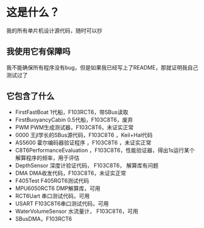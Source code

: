 # 这是什么？

我的所有单片机设计源代码，随时可以抄

## 我使用它有保障吗

我不能确保所有程序没有bug，但是如果我已经写上了README，那就证明我自己测试过了

## 它包含了什么

- FirstFastBoat 1代船，F103RCT6，带SBus读取
- FirstBuoyancyCabin 0.5代船，F103C8T6，废弃
- PWM PWM生成测试器，F103C8T6，未证实正常
- 0000 王jl学长的SBus源代码，F103C8T6 ，Keil+Hal代码
- AS5600 霍尔编码器验证程序 ，F103C8T6 ，未证实正常
- C8T6PerformanceEvaluation ，F103C8T6，性能验证器，得出1s运行某个解算程序的频率，用于评估
- DepthSensor 深度计验证代码， F103C8T6， 解算库有问题
- DMA DMA收发代码，F103C8T6，未证实正常
- F405Test F405RGT6测试代码
- MPU6050RCT6 DMP解算库，可用
- RCT6Uart 串口测试代码，可用
- USART F103C8T6串口测试代码，可用
- WaterVolumeSensor 水流量计， F103C8T6，可用
- SBusDMA，F103RCT6

